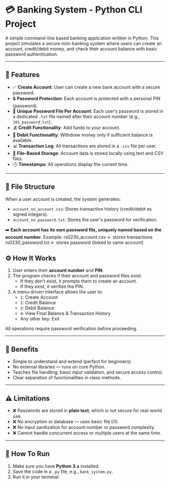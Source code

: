 # 💳 Banking System - Python CLI Project

A simple command-line based banking application written in Python. This project simulates a secure mini-banking system where users can create an account, credit/debit money, and check their account balance with basic password authentication.

---
## 📌 Features

- ✅ **Create Account**: User can create a new bank account with a secure password.
- 🔒 **Password Protection**: Each account is protected with a personal PIN (password).
- 🧾 **Unique Password File Per Account**: Each user’s password is stored in a dedicated `.txt` file named after their account number (e.g., `101_password.txt`).
- 💰 **Credit Functionality**: Add funds to your account.
- 💸 **Debit Functionality**: Withdraw money only if sufficient balance is available.
- 📊 **Transaction Log**: All transactions are stored in a `.csv` file per user.
- 📁 **File-Based Storage**: Account data is stored locally using text and CSV files.
- 🕒 **Timestamps**: All operations display the current time.
---
## 🧱 File Structure

When a user account is created, the system generates:

- `account_no_account.csv`: Stores transaction history (credit/debit as signed integers).
- `account_no_password.txt`: Stores the user's password for verification.

➡️ **Each account has its own password file, uniquely named based on the account number**.
Example:
rs0230_account.csv ← stores transactions
rs0230_password.txt ← stores password (linked to same account)

## ⚙️ How It Works

1. User enters their **account number** and **PIN**.
2. The program checks if their account and password files exist:
   - If they don’t exist, it prompts them to create an account.
   - If they exist, it verifies the PIN.
3. A menu-driven interface allows the user to:
   - `1`: Create Account
   - `2`: Credit Balance
   - `3`: Debit Balance
   - `4`: View Final Balance & Transaction History
   - Any other key: Exit

All operations require password verification before proceeding.

---

## 🧠 Benefits

- Simple to understand and extend (perfect for beginners).
- No external libraries — runs on core Python.
- Teaches file handling, basic input validation, and secure access control.
- Clear separation of functionalities in class methods.

---

## ⚠️ Limitations

- ❌ Passwords are stored in **plain text**, which is not secure for real-world use.
- ❌ No encryption or database — uses basic file I/O.
- ❌ No input sanitization for account number or password complexity.
- ❌ Cannot handle concurrent access or multiple users at the same time.

---

## 🚀 How To Run

1. Make sure you have **Python 3.x** installed.
2. Save the code in a `.py` file, e.g., `bank_system.py`.
3. Run it in your terminal:
